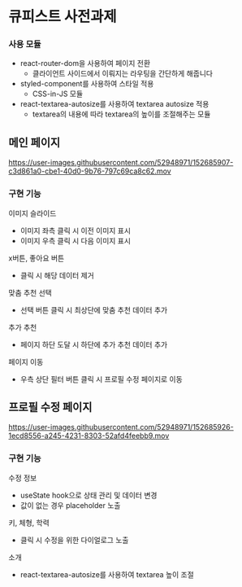 # 큐피스트 사전과제

### 사용 모듈

- react-router-dom을 사용하여 페이지 전환
  - 클라이언트 사이드에서 이뤄지는 라우팅을 간단하게 해줍니다
- styled-component를 사용하여 스타일 적용
  - CSS-in-JS 모듈
- react-textarea-autosize를 사용하여 textarea autosize 적용
  - textarea의 내용에 따라 textarea의 높이를 조절해주는 모듈

## 메인 페이지

https://user-images.githubusercontent.com/52948971/152685907-c3d861a0-cbe1-40d0-9b76-797c69ca8c62.mov

### 구현 기능

이미지 슬라이드

- 이미지 좌측 클릭 시 이전 이미지 표시
- 이미지 우측 클릭 시 다음 이미지 표시

x버튼, 좋아요 버튼

- 클릭 시 해당 데이터 제거

맞춤 추천 선택

- 선택 버튼 클릭 시 최상단에 맞춤 추천 데이터 추가

추가 추천

- 페이지 하단 도달 시 하단에 추가 추천 데이터 추가

페이지 이동

- 우측 상단 필터 버튼 클릭 시 프로필 수정 페이지로 이동

## 프로필 수정 페이지

https://user-images.githubusercontent.com/52948971/152685926-1ecd8556-a245-4231-8303-52afd4feebb9.mov

### 구현 기능

수정 정보

- useState hook으로 상태 관리 및 데이터 변경
- 값이 없는 경우 placeholder 노출

키, 체형, 학력

- 클릭 시 수정을 위한 다이얼로그 노출

소개

- react-textarea-autosize를 사용하여 textarea 높이 조절
